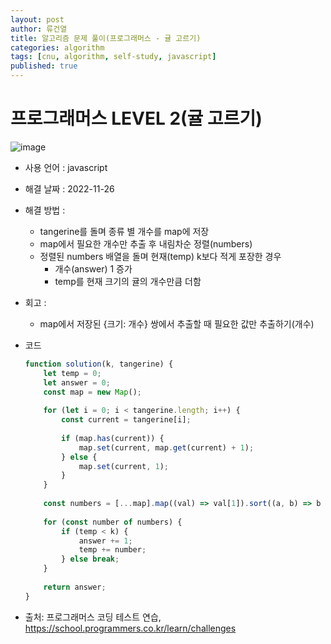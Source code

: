 ```yaml
---
layout: post
author: 류건열
title: 알고리즘 문제 풀이(프로그래머스 - 귤 고르기)
categories: algorithm
tags: [cnu, algorithm, self-study, javascript]
published: true
---
```


# 프로그래머스 LEVEL 2(귤 고르기)

  ![image](https://user-images.githubusercontent.com/34560965/204080917-c885c49e-ec88-40b9-8e2d-ed3bd0f63d9a.png)

  - 사용 언어 : javascript

  - 해결 날짜 : 2022-11-26

  - 해결 방법 :
    - tangerine를 돌며 종류 별 개수를 map에 저장
    - map에서 필요한 개수만 추출 후 내림차순 정렬(numbers)
    - 정렬된 numbers 배열을 돌며 현재(temp) k보다 적게 포장한 경우 
      - 개수(answer) 1 증가
      - temp를 현재 크기의 귤의 개수만큼 더함

  - 회고 : 
    - map에서 저장된 {크기: 개수} 쌍에서 추출할 때 필요한 값만 추출하기(개수)
  
  - 코드

    ```javascript
    function solution(k, tangerine) {
        let temp = 0;
        let answer = 0;
        const map = new Map();
        
        for (let i = 0; i < tangerine.length; i++) {
            const current = tangerine[i];
            
            if (map.has(current)) {
                map.set(current, map.get(current) + 1);
            } else {
                map.set(current, 1);
            }
        }
        
        const numbers = [...map].map((val) => val[1]).sort((a, b) => b - a);
        
        for (const number of numbers) {
            if (temp < k) {
                answer += 1;
                temp += number;
            } else break;
        }
        
        return answer;
    }
    ```
    
  - 출처: 프로그래머스 코딩 테스트 연습, https://school.programmers.co.kr/learn/challenges
